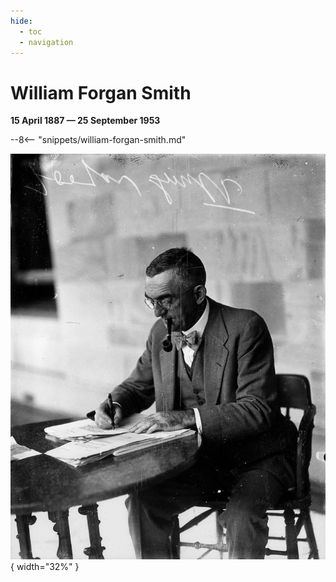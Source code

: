 ```yaml
---
hide:
  - toc
  - navigation
---
```


# William Forgan Smith

**15 April 1887 — 25 September 1953**

--8<-- "snippets/william-forgan-smith.md"

![](../assets/william-forgan-smith.jpg){ width="32%" }
 

